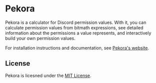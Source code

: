 # Pekora

Pekora is a calculator for Discord permission values. With it, you can calculate permission values from bitmath
expressions, see detailed information about the permissions a value represents, and interactively build your own
permission values.

For installation instructions and documentation, see [Pekora's website](https://pekora.celsiusnarhwal.dev).

## License

Pekora is licesned under the [MIT License](https://github.com/celsiusnarhwal/pekora/blob/main/LICENSE.md).
